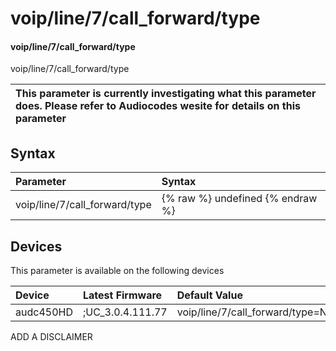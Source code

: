 ﻿---
description: voip/line/7/call_forward/type
search: false
---

# voip/line/7/call_forward/type

#### voip/line/7/call_forward/type

voip/line/7/call_forward/type


| This parameter is currently investigating what this parameter does. Please refer to Audiocodes wesite for details on this parameter | 
| :--- |

## Syntax
| Parameter | Syntax |
| :--- | :--- |
|voip/line/7/call_forward/type | {% raw %} undefined {% endraw %}|

## Devices
This parameter is available on the following devices

| Device | Latest Firmware | Default Value |
|:---|:---|:---|
| audc450HD | ;UC_3.0.4.111.77 | voip/line/7/call_forward/type=NO_REPLY 

ADD A DISCLAIMER
